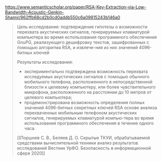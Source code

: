 https://www.semanticscholar.org/paper/RSA-Key-Extraction-via-Low-Bandwidth-Acoustic-Genkin-Shamir/962ffb68cd2b0cd0addb550c6a09815243b146a0

>Цель исследования: подтверждение гипотезы о возможности перехвата акустических сигналов, генерируемых клавиатурой компьютера во время использования программного обеспечения GnuPG, реализующего дешифровку текстов, зашифрованных с помощью алгоритма RSA, и извлече-ния из них значений 4096-битных ключей
>
>Результаты исследования: 
>- экспериментально подтверждена возможность перехвата исследуемых акустических сигналов с помощью обычного мобильного телефона, расположенного в непосредственной близости к целевому компьютеру, или более чувствительного микрофона, расположенного на расстоянии до 10 метров от целевого компьютера; 
>- продемонстрирована возможность определения полных значений 4096-битных секретных ключей RSA основе анализа перехваченных мобильным телефоном акустических сигналов, генерируемых клавиатурой компью-тера во время использования программного обеспечения в течение одного часа.
>
>[[Поршнев С. В., Беляев Д. О. Скрытые ТКУИ, обрабатываемой средствами вычислительной техники анализ результатов исследований Вестник УрФО. Безопасность в информационной сфере 2020]]